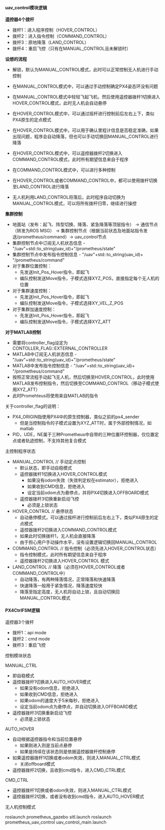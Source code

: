 #### uav_control模块逻辑

**遥控器4个拨杆**

- 拨杆1：进入程序控制（HOVER_CONTROL）
- 拨杆2：进入指令控制（COMMAND_CONTROL）
- 拨杆3：原地降落（LAND_CONTROL）
- 拨杆4：重启飞控（只有在MANUAL_CONTROL且未解锁时）

**设想的流程**

- 解锁，默认为MANUAL_CONTROL模式，此时可以正常控制无人机进行手动控制
- 在MANUAL_CONTROL模式中，可以通过手动控制确定PX4姿态环没有问题
- 在MANUAL_CONTROL模式中轻轻飞起飞机，然后使用遥控器拨杆1切换进入HOVER_CONTROL模式，此时无人机会自动悬停
- 在HOVER_CONTROL模式中，可以通过摇杆进行控制前后左右上下，类似PX4原生的定点模式
- 在HOVER_CONTROL模式中，可以用于确认里程计信息是否稳定准确，如果出现问题，程序会自动降落，但也可以手动切换回MANUAL_CONTROL进行降落
- 在HOVER_CONTROL模式中，可以遥控器拨杆2切换进入COMMAND_CONTROL模式，此时所有期望信息来自于程序
- 在COMMAND_CONTROL模式中，可以进行多种控制

- 在HOVER_CONTROL或者COMMAND_CONTROL中，都可以使用拨杆切换至LAND_CONTROL进行降落

- 无人机利用LAND_CONTROL将落后，此时程序自动切换为MANUAL_CONTROL模式，可以将所有拨杆归零，继续进行操控

**集群控制**

- 地面站（发布：起飞、阵型切换、降落、紧急降落等顶层指令） -> 通信节点（转发为ROS MSG）  -> 集群控制节点（根据当前状态及地面站指令发送/prometheus/command）-> uav_control节点
- 集群控制节点中订阅无人机状态信息 - "/uav"+std::to_string(uav_id)+"/prometheus/state"
- 集群控制节点中发布指令控制信息 - "/uav"+std::to_string(uav_id)+ "/prometheus/command"
- 对于集群位置控制：
  - 先发送Init_Pos_Hover指令，即起飞
  - 编队控制发送Move指令，子模式选择XYZ_POS，直接指定每个无人机的位置
- 对于集群速度控制：
  - 先发送Init_Pos_Hover指令，即起飞
  - 编队控制发送Move指令，子模式选择XY_VEL_Z_POS
- 对于集群加速度控制：
  - 先发送Init_Pos_Hover指令，即起飞
  - 编队控制发送Move指令，子模式选择XYZ_ATT

**对于MATLAB控制**

- 需要将controller_flag设定为CONTOLLER_FLAG::EXTERNAL_CONTROLLER
- MATLAB中订阅无人机状态信息 - "/uav"+std::to_string(uav_id)+"/prometheus/state"
- MATLAB中发布指令控制信息 - "/uav"+std::to_string(uav_id)+ "/prometheus/command"
- 按照正常流程手动起飞无人机，然后切换至HOVER_CONTROL，此时使用MATLAB发布控制指令，然后切换至COMMAND_CONTROL（移动子模式使用XYZ_ATT）
- 此时Promehteus将使用来自MATLAB的指令

关于controller_flag的说明：

- PX4_ORIGIN指使用PX4中的原生控制器，类似之前的px4_sender
  - 但是当控制指令的子模式设置为XYZ_ATT时，属于外部控制情况，如matlab
- PID，UDE，NE属于三种Prometheus中自带的三种位置环控制器，仅位置定点或者轨迹控制，不支持其他复合模式

主控制程序状态

- MANUAL_CONTROL             // 手动定点控制
  - 默认状态，即手动自稳模式
  - 遥控器拨杆1切换进入HOVER_CONTROL模式
    - 如果没有odom失效（失效判定权在estimator），拒绝进入
    - 如果收到CMD信息，拒绝进入
    - 设定当前odom点为悬停点，并将PX4切换进入OFFBOARD模式
  - 遥控器拨杆3切换重新启动飞控
    - 必须是上锁状态
- HOVER_CONTROL                // 悬停状态
  - 自动悬停模式，可以通过摇杆进行控制前后左右上下，类似PX4原生的定点模式
  - 遥控器拨杆2切换进入COMMAND_CONTROL模式
  - 如果此时切换拨杆1，无人机会直接降落
  - 由于担心用户手动操作水平，没有设置逻辑切换回MANUAL_CONTROL
- COMMAND_CONTROL         // 指令控制（必须先进入HOVER_CONTROL状态）
  - 指令控制模式，此时所有期望信息来自于程序
  - 遥控器拨杆2切换进入HOVER_CONTROL 模式
- LAND_CONTROL                   // 降落（必须在HOVER_CONTROL或者COMMAND_CONTROL中）
  - 自动降落，有两种降落情况，正常降落和快速降落
  - 快速降落一般用于紧急情况，降落速度较快
  - 降落至指定高度，无人机将自动上锁，且自动切换回MANUAL_CONTROL模式



#### PX4CtrlFSM逻辑

遥控器3个拨杆

- 拨杆1：api mode
- 拨杆2：cmd mode
- 拨杆3：重启飞控



控制模块状态

MANUAL_CTRL

- 即自稳模式
- 遥控器拨杆1切换进入AUTO_HOVER模式
  - 如果没有odom信息，拒绝进入
  - 如果收到CMD信息，拒绝进入
  - 如果odom的速度大于5米每秒，拒绝进入
  - 设定当前odom点为悬停点，并自动切换进入OFFBOARD模式
- 遥控器拨杆3切换重新启动飞控
  - 必须是上锁状态

AUTO_HOVER

- 自动根据遥控器指令和当前位置悬停
  - 如果刚进入则是当前点悬停
  - 如果是持续在该状态则是依据遥控器拨杆控制悬停
- 如果遥控器拨杆1切换或者odom失效，则进入MANUAL_CTRL模式
  - 关闭offboard模式
- 遥控器拨杆2切换，且收到cmd指令，进入CMD_CTRL模式

CMD_CTRL

- 遥控器拨杆1切换或者odom失效，则进入MANUAL_CTRL模式
- 遥控器拨杆2切换，或者没有收到cmd指令，进入AUTO_HOVER模式

无人机控制模式

roslaunch prometheus_gazebo sitl.launch
roslaunch prometheus_uav_control uav_control_main.launch 
